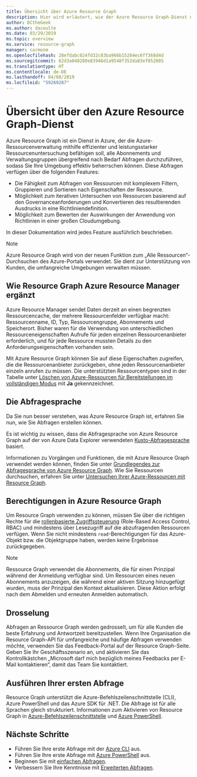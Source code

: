 ```yaml
---
title: Übersicht über Azure Resource Graph
description: Hier wird erläutert, wie der Azure Resource Graph-Dienst das komplexe bedarfsabhängige Abfragen von Ressourcen ermöglicht.
author: DCtheGeek
ms.author: dacoulte
ms.date: 03/29/2019
ms.topic: overview
ms.service: resource-graph
manager: carmonm
ms.openlocfilehash: 28efdabc024fd32c83ba966b15284ec6ff368d4d
ms.sourcegitcommit: 62d3a040280e83946d1a9548f352da83ef852085
ms.translationtype: HT
ms.contentlocale: de-DE
ms.lasthandoff: 04/08/2019
ms.locfileid: "59269287"
---
```

# <a name="overview-of-the-azure-resource-graph-service"></a>Übersicht über den Azure Resource Graph-Dienst

Azure Resource Graph ist ein Dienst in Azure, der die Azure-Ressourcenverwaltung mithilfe effizienter und leistungsstarker Ressourcenuntersuchung befähigen soll, alle Abonnements und Verwaltungsgruppen übergreifend nach Bedarf Abfragen durchzuführen, sodass Sie Ihre Umgebung effektiv beherrschen können. Diese Abfragen verfügen über die folgenden Features:

- Die Fähigkeit zum Abfragen von Ressourcen mit komplexem Filtern, Gruppieren und Sortieren nach Eigenschaften der Ressource.
- Möglichkeit zum iterativen Untersuchen von Ressourcen basierend auf den Governanceanforderungen und Konvertieren des resultierenden Ausdrucks in eine Richtliniendefinition.
- Möglichkeit zum Bewerten der Auswirkungen der Anwendung von Richtlinien in einer großen Cloudumgebung.

In dieser Dokumentation wird jedes Feature ausführlich beschrieben.

> [!NOTE]
> Azure Resource Graph wird von der neuen Funktion zum „Alle Ressourcen“-Durchsuchen des Azure-Portals verwendet. Sie dient zur Unterstützung von Kunden, die umfangreiche Umgebungen verwalten müssen.

## <a name="how-does-resource-graph-complement-azure-resource-manager"></a>Wie Resource Graph Azure Resource Manager ergänzt

Azure Resource Manager sendet Daten derzeit an einen begrenzten Ressourcencache, der mehrere Ressourcenfelder verfügbar macht: Ressourcenname, ID, Typ, Ressourcengruppe, Abonnements und Speicherort. Bisher waren für die Verwendung von unterschiedlichen Ressourceneigenschaften Aufrufe für jeden einzelnen Ressourcenanbieter erforderlich, und für jede Ressource mussten Details zu den Anforderungseigenschaften vorhanden sein.

Mit Azure Resource Graph können Sie auf diese Eigenschaften zugreifen, die die Ressourcenanbieter zurückgeben, ohne jeden Ressourcenanbieter einzeln anrufen zu müssen. Die unterstützten Ressourcentypen sind in der Tabelle unter [Löschen von Azure-Ressourcen für Bereitstellungen im vollständigen Modus](../../azure-resource-manager/complete-mode-deletion.md) mit **Ja** gekennzeichnet.

## <a name="the-query-language"></a>Die Abfragesprache

Da Sie nun besser verstehen, was Azure Resource Graph ist, erfahren Sie nun, wie Sie Abfragen erstellen können.

Es ist wichtig zu wissen, dass die Abfragesprache von Azure Resource Graph auf der von Azure Data Explorer verwendeten [Kusto-Abfragesprache](../../data-explorer/data-explorer-overview.md) basiert.

Informationen zu Vorgängen und Funktionen, die mit Azure Resource Graph verwendet werden können, finden Sie unter [Grundlegendes zur Abfragesprache von Azure Resource Graph](./concepts/query-language.md). Wie Sie Ressourcen durchsuchen, erfahren Sie unter [Untersuchen Ihrer Azure-Ressourcen mit Resource Graph](./concepts/explore-resources.md).

## <a name="permissions-in-azure-resource-graph"></a>Berechtigungen in Azure Resource Graph

Um Resource Graph verwenden zu können, müssen Sie über die richtigen Rechte für die [rollenbasierte Zugriffssteuerung](../../role-based-access-control/overview.md) (Role-Based Access Control, RBAC) und mindestens über Lesezugriff auf die abzufragenden Ressourcen verfügen. Wenn Sie nicht mindestens `read`-Berechtigungen für das Azure-Objekt bzw. die Objektgruppe haben, werden keine Ergebnisse zurückgegeben.

> [!NOTE]
> Ressource Graph verwendet die Abonnements, die für einen Prinzipal während der Anmeldung verfügbar sind. Um Ressourcen eines neuen Abonnements anzuzeigen, die während einer aktiven Sitzung hinzugefügt wurden, muss der Prinzipal den Kontext aktualisieren. Diese Aktion erfolgt nach dem Abmelden und erneuten Anmelden automatisch.

## <a name="throttling"></a>Drosselung

Abfragen an Ressource Graph werden gedrosselt, um für alle Kunden die beste Erfahrung und Antwortzeit bereitzustellen. Wenn Ihre Organisation die Resource Graph-API für umfangreiche und häufige Abfragen verwenden möchte, verwenden Sie das Feedback-Portal auf der Resource Graph-Seite. Geben Sie Ihr Geschäftsszenario an, und aktivieren Sie das Kontrollkästchen „Microsoft darf mich bezüglich meines Feedbacks per E-Mail kontaktieren“, damit das Team Sie kontaktiert.

## <a name="running-your-first-query"></a>Ausführen Ihrer ersten Abfrage

Resource Graph unterstützt die Azure-Befehlszeilenschnittstelle (CLI), Azure PowerShell und das Azure SDK für .NET. Die Abfrage ist für alle Sprachen gleich strukturiert. Informationen zum Aktivieren von Resource Graph in [Azure-Befehlszeilenschnittstelle](first-query-azurecli.md#add-the-resource-graph-extension) und [Azure PowerShell](first-query-powershell.md#add-the-resource-graph-module).

## <a name="next-steps"></a>Nächste Schritte

- Führen Sie Ihre erste Abfrage mit der [Azure CLI](first-query-azurecli.md) aus.
- Führen Sie Ihre erste Abfrage mit [Azure PowerShell](first-query-powershell.md) aus.
- Beginnen Sie mit [einfachen Abfragen](./samples/starter.md).
- Verbessern Sie Ihre Kenntnisse mit [Erweiterten Abfragen](./samples/advanced.md).